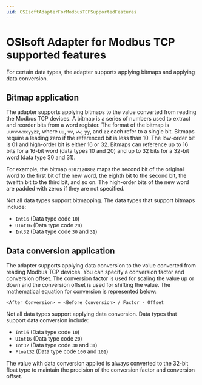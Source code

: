 ```yaml
---
uid: OSIsoftAdapterForModbusTCPSupportedFeatures
---
```


# OSIsoft Adapter for Modbus TCP supported features

For certain data types, the adapter supports applying bitmaps and applying data conversion.

## Bitmap application

The adapter supports applying bitmaps to the value converted from reading the Modbus TCP devices. A bitmap is a series of numbers used to extract and reorder bits from a word register. The format of the bitmap is `uuvvwwxxyyzz`, where `uu`, `vv`, `ww`, `yy`, and `zz` each refer to a single bit. Bitmaps require a leading zero if the referenced bit is less than 10. The low-order bit is 01 and high-order bit is either 16 or 32. Bitmaps can reference up to 16 bits for a 16-bit word (data types 10 and 20) and up to 32 bits for a 32-bit word (data type 30 and 31).

For example, the bitmap `0307120802` maps the second bit of the original word to the first bit of the new word, the eighth bit to the second bit, the twelfth bit to the third bit, and so on. The high-order bits of the new word are padded with zeros if they are not specified.

Not all data types support bitmapping. The data types that support bitmaps include:

- `Int16` (Data type code `10`)
- `UInt16` (Data type code `20`)
- `Int32` (Data type code `30` and `31`)

## Data conversion application

The adapter supports applying data conversion to the value converted from reading Modbus TCP devices. You can specify a conversion factor and conversion offset. The conversion factor is used for scaling the value up or down and the conversion offset is used for shifting the value. The mathematical equation for conversion is represented below:

 ```code
 <After Conversion> = <Before Conversion> / Factor - Offset
 ```

 Not all data types support applying data conversion. Data types that support data conversion include:

- `Int16` (Data type code `10`)
- `UInt16` (Data type code `20`)
- `Int32` (Data type code `30` and `31`)
- `Float32` (Data type code `100` and `101`)

The value with data conversion applied is always converted to the 32-bit float type to maintain the precision of the conversion factor and conversion offset.
